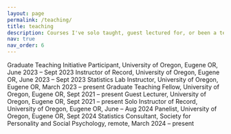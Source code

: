 ```yaml
---
layout: page
permalink: /teaching/
title: teaching
description: Courses I've solo taught, guest lectured for, or been a teaching assistant for.
nav: true
nav_order: 6
---
```


Graduate Teaching Initiative Participant, University of Oregon, Eugene OR, June 2023 – Sept 2023
Instructor of Record, University of Oregon, Eugene OR, June 2023 – Sept 2023
Statistics Lab Instructor, University of Oregon, Eugene OR, March 2023 – present
Graduate Teaching Fellow, University of Oregon, Eugene OR, Sept 2021 – present
Guest Lecturer, University of Oregon, Eugene OR, Sept 2021 – present
Solo Instructor of Record, University of Oregon, Eugene OR, June – Aug 2024
Panelist, University of Oregon, Eugene OR, Sept 2024
Statistics Consultant, Society for Personality and Social Psychology, remote, March 2024 – present

